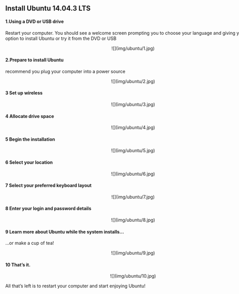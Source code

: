 <div style="width:800px;">

## Install Ubuntu 14.04.3 LTS

#### 1.Using a DVD or USB drive 

Restart your computer. You should see a welcome screen prompting you to choose your language and giving you the option to install Ubuntu or try it from the DVD or USB

<center>![](img/ubuntu/1.jpg)</center>

#### 2.Prepare to install Ubuntu

recommend you plug your computer into a power source

<center>![](img/ubuntu/2.jpg)</center>

#### 3 Set up wireless

<center>![](img/ubuntu/3.jpg)</center>

#### 4 Allocate drive space

<center>![](img/ubuntu/4.jpg)</center>

#### 5 Begin the installation

<center>![](img/ubuntu/5.jpg)</center>

#### 6 Select your location

<center>![](img/ubuntu/6.jpg)</center>

#### 7 Select your preferred keyboard layout

<center>![](img/ubuntu/7.jpg)</center>

#### 8 Enter your login and password details

<center>![](img/ubuntu/8.jpg)</center>

#### 9 Learn more about Ubuntu while the system installs…
…or make a cup of tea!

<center>![](img/ubuntu/9.jpg)</center>

#### 10 That’s it.

<center>![](img/ubuntu/10.jpg)</center>

All that’s left is to restart your computer and start enjoying Ubuntu!
 

</div>